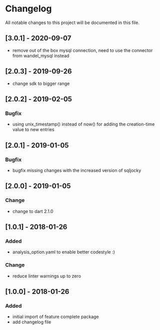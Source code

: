 # Changelog
All notable changes to this project will be documented in this file.

## [3.0.1] - 2020-09-07
- remove out of the box mysql connection, need to use the connector from wandel_mysql instead

## [2.0.3] - 2019-09-26
- change sdk to bigger range


## [2.0.2] - 2019-02-05
### Bugfix
- using unix_timestamp() instead of now() for adding the creation-time value to new entries

## [2.0.1] - 2019-01-05
### Bugfix
- bugfix missing changes with the increased version of sqljocky

## [2.0.0] - 2019-01-05
### Change
- change to dart 2.1.0

## [1.0.1] - 2018-01-26
### Added
- analysis_option.yaml to enable better codestyle :)

### Change
- reduce linter warnings up to zero

## [1.0.0] - 2018-01-26
### Added
- initial import of feature complete package
- add changelog file
